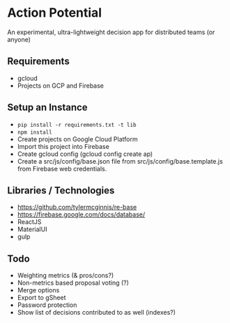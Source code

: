 # Action Potential

An experimental, ultra-lightweight decision app for distributed teams (or anyone)

## Requirements

* gcloud
* Projects on GCP and Firebase

## Setup an Instance

* `pip install -r requirements.txt -t lib`
* `npm install`
* Create projects on Google Cloud Platform
* Import this project into Firebase
* Create gcloud config (gcloud config create ap)
* Create a src/js/config/base.json file from src/js/config/base.template.js from Firebase web credentials.

## Libraries / Technologies

* https://github.com/tylermcginnis/re-base
* https://firebase.google.com/docs/database/
* ReactJS
* MaterialUI
* gulp

## Todo

- Weighting metrics (& pros/cons?)
- Non-metrics based proposal voting (?)
- Merge options
- Export to gSheet
- Password protection
- Show list of decisions contributed to as well (indexes?)

